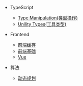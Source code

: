 <!--
 * @Author: Jeremy
 * @Date: 2021-07-22 11:09:52
 * @Description: 目录文件
 * @LastEditors: Jeremy
 * @LastEditTime: 2021-12-16 10:39:51
 * @site: book.yzmblog.top / book.yzmblog.top
-->

- TypeScript

  - [Type Manipulation(类型操作)](articles/typescript/typeManipulation.md)
  - [Unility Types(工具类型)](articles/typescript/unilityTypes.md)

- Frontend

  - [前端缓存](articles/frontend/cache.md)
  - [前端基础](articles/javascript/basic.md)
  - [Vue](articles/javascript/vue.md)

- 算法

  - [动态规划](articles/algorithm/dynamicProgramming.md)
